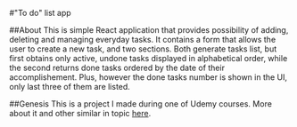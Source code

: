 #"To do" list app

##About
This is simple React application that provides possibility of adding, deleting and managing everyday tasks. It contains a form that allows the user to create a new task, and two sections. Both generate tasks list, but first obtains only active, undone tasks displayed in alphabetical order, while the second returns done tasks ordered by the date of their accomplishement. Plus, however the done tasks number is shown in the UI, only last three of them are listed.

##Genesis
This is a project I made during one of Udemy courses. More about it and other similar in topic [here]("https://websamuraj.pl/").